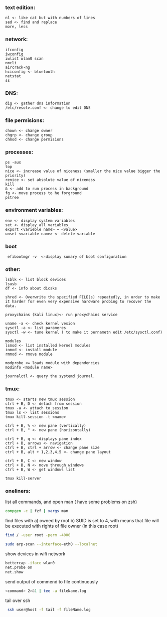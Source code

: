 ### text edition:
	nl <- like cat but with numbers of lines
	sed <- find and replace
	more, less
	
### network:
	ifconfig
	iwconfig
	iwlist wlan0 scan
	nmcli
	aircrack-ng
	hciconfig <- bluetooth
    netstat
    ss

### DNS:
    dig <- gather dns information  
    /etc/resolv.conf <- change to edit DNS
 
### file permisions: 
    chown <- change owner  
    chgrp <- change group  
    chmod <- change permisions  
  
 
### processes:
    ps -aux  
    top 
    nice <- increase value of niceness (smaller the nice value bigger the priority)  
    renice <- set absolute value of niceness  
    kill  
    & <- add to run process in background  
    fg <- move process to he forground  
    pstree

### environment variables:
    env <- display system variables
    set <- display all variables
    export <varieble name> = <value>
    unset <variable name> <- delete variable
 
 ### boot
     efibootmgr -v  <-display sumary of boot configuration  
 
### other:
    lsblk <- list block devices
    lsusb
    df <- info about dicsks

    shred <- Overwrite the specified FILE(s) repeatedly, in order to make it harder for even very expensive hardware probing to recover the data.  
    
    proxychains (kali linux)<- run proxychains service
    
    uname -a <- check kernel vesion
    sysctl -a <- list parameres
    sysctl -w <- tune kernel ( to make it pernametn edit /etc/sysctl.conf)
    
    modules
    lsmod <- list installed kernel modules
    inmod <- install module
    rmmod <- rmove module
    
    modprobe <= loads module with dependencies
    modinfo <module name>

    journalctl <- query the systemd journal.  

### tmux:
    tmux <- starts new tmux session
    ctrl + B, D <- detach from session 
    tmux -a <- attach to session
    tmux ls <- list sessions
    tmux kill-session -t <name>

    ctrl + B, % <- new pane (vertically)
    ctrl + B, " <- new pane (horizontally)

    ctrl + B, q <- displays pane index
    ctrl + B, arrows <- navigation
    ctrl + B, ctrl + arrow <- change pane size
    ctrl + B, alt + 1,2,3,4,5 <- change pane layout

    ctrl + B, C <- new window
    ctrl + B, N <- move through windows
    ctrl + B, W <- get windows list

    tmux kill-server

### oneliners:

list all commands, and open man  ( have some problems on zsh)
```bash
compgen -c | fzf | xargs man
```   

find files with a) owned by root b) SUID is set to 4, with means that file will be executed with rights of file owner (in this case root) 
```bash
find / -user root -perm -4000
``` 

```bash
sudo arp-scan --interface=eth0 --localnet
``` 

show devices in wifi network
```bash
bettercap -iface wlan0
net.probe on
net.show
``` 

send output of commend to file continuously
```bash
<command> 2>&1 | tee -a fileName.log
``` 

tail over ssh
```bash
 ssh user@host -f tail -f fileName.log
 ``` 